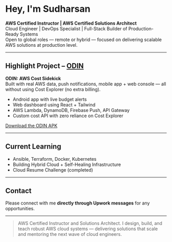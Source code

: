 # Hey, I'm Sudharsan

**AWS Certified Instructor | AWS Certified Solutions Architect**  
Cloud Engineer | DevOps Specialist | Full-Stack Builder of Production-Ready Systems  
Open to global roles — remote or hybrid — focused on delivering scalable AWS solutions at production level.

---

## Highlight Project – [ODIN](https://github.com/Sudharsan6565/AWS-ASSISTANT-ODIN)
**ODIN: AWS Cost Sidekick**  
Built with real AWS data, push notifications, mobile app + web console — all without using Cost Explorer (no extra billing).

- Android app with live budget alerts  
- Web dashboard using React + Tailwind  
- AWS Lambda, DynamoDB, Firebase Push, API Gateway  
- Custom cost API with zero reliance on Cost Explorer  

[Download the ODIN APK](https://github.com/Sudharsan6565/AWS-ASSISTANT-ODIN/raw/main/ODIN-App-Release.apk)

---

## Current Learning
- Ansible, Terraform, Docker, Kubernetes  
- Building Hybrid Cloud + Self-Healing Infrastructure  
- Cloud Resume Challenge (completed)

---

## Contact
Please connect with me **directly through Upwork messages** for any opportunities.

---

> AWS Certified Instructor and Solutions Architect. I design, build, and teach robust AWS cloud systems — delivering solutions that scale and mentoring the next wave of cloud engineers.
